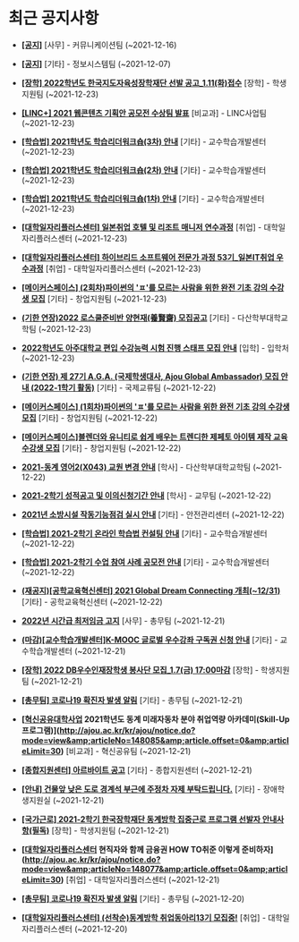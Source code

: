 # 최근 공지사항

* **[[공지]](http://ajou.ac.kr/kr/ajou/notice.do?mode=view&amp;articleNo=147976&amp;article.offset=0&amp;articleLimit=30)**
 [사무] - 커뮤니케이션팀 (~2021-12-16)

* **[[공지]](http://ajou.ac.kr/kr/ajou/notice.do?mode=view&amp;articleNo=141548&amp;article.offset=0&amp;articleLimit=30)**
 [기타] - 정보시스템팀 (~2021-12-07)

* **[[장학] 2022학년도 한국지도자육성장학재단 선발 공고_1.11(화)접수](http://ajou.ac.kr/kr/ajou/notice.do?mode=view&amp;articleNo=148145&amp;article.offset=0&amp;articleLimit=30)**
 [장학] - 학생지원팀 (~2021-12-23)

* **[[LINC+] 2021 웹콘텐츠 기획안 공모전 수상팀 발표](http://ajou.ac.kr/kr/ajou/notice.do?mode=view&amp;articleNo=148143&amp;article.offset=0&amp;articleLimit=30)**
 [비교과] - LINC사업팀 (~2021-12-23)

* **[[학습법] 2021학년도 학습리더워크숍(3차) 안내](http://ajou.ac.kr/kr/ajou/notice.do?mode=view&amp;articleNo=148142&amp;article.offset=0&amp;articleLimit=30)**
 [기타] - 교수학습개발센터 (~2021-12-23)

* **[[학습법] 2021학년도 학습리더워크숍(2차) 안내](http://ajou.ac.kr/kr/ajou/notice.do?mode=view&amp;articleNo=148140&amp;article.offset=0&amp;articleLimit=30)**
 [기타] - 교수학습개발센터 (~2021-12-23)

* **[[학습법] 2021학년도 학습리더워크숍(1차) 안내](http://ajou.ac.kr/kr/ajou/notice.do?mode=view&amp;articleNo=148139&amp;article.offset=0&amp;articleLimit=30)**
 [기타] - 교수학습개발센터 (~2021-12-23)

* **[[대학일자리플러스센터] 일본취업 호텔 및 리조트 매니저 연수과정](http://ajou.ac.kr/kr/ajou/notice.do?mode=view&amp;articleNo=148138&amp;article.offset=0&amp;articleLimit=30)**
 [취업] - 대학일자리플러스센터 (~2021-12-23)

* **[[대학일자리플러스센터] 하이브리드 소프트웨어 전문가 과정 53기_일본IT취업 우수과정](http://ajou.ac.kr/kr/ajou/notice.do?mode=view&amp;articleNo=148136&amp;article.offset=0&amp;articleLimit=30)**
 [취업] - 대학일자리플러스센터 (~2021-12-23)

* **[[메이커스페이스] (2회차)파이썬의 &#x27;ㅍ&#x27;를 모르는 사람을 위한 완전 기초 강의 수강생 모집](http://ajou.ac.kr/kr/ajou/notice.do?mode=view&amp;articleNo=148134&amp;article.offset=0&amp;articleLimit=30)**
 [기타] - 창업지원팀 (~2021-12-23)

* **[(기한 연장)2022 로스쿨준비반 양현재(養賢齋) 모집공고](http://ajou.ac.kr/kr/ajou/notice.do?mode=view&amp;articleNo=148133&amp;article.offset=0&amp;articleLimit=30)**
 [기타] - 다산학부대학교학팀 (~2021-12-23)

* **[2022학년도 아주대학교 편입 수강능력 시험 진행 스태프 모집 안내](http://ajou.ac.kr/kr/ajou/notice.do?mode=view&amp;articleNo=148132&amp;article.offset=0&amp;articleLimit=30)**
 [입학] - 입학처 (~2021-12-23)

* **[(기한 연장) 제 27기 A.G.A. (국제학생대사, Ajou Global Ambassador) 모집 안내 (2022-1학기 활동)](http://ajou.ac.kr/kr/ajou/notice.do?mode=view&amp;articleNo=148129&amp;article.offset=0&amp;articleLimit=30)**
 [기타] - 국제교류팀 (~2021-12-22)

* **[[메이커스페이스] (1회차)파이썬의 &#x27;ㅍ&#x27;를 모르는 사람을 위한 완전 기초 강의 수강생 모집](http://ajou.ac.kr/kr/ajou/notice.do?mode=view&amp;articleNo=148126&amp;article.offset=0&amp;articleLimit=30)**
 [기타] - 창업지원팀 (~2021-12-22)

* **[[메이커스페이스]블렌더와 유니티로 쉽게 배우는 트렌디한 제페토 아이템 제작 교육 수강생 모집](http://ajou.ac.kr/kr/ajou/notice.do?mode=view&amp;articleNo=148125&amp;article.offset=0&amp;articleLimit=30)**
 [기타] - 창업지원팀 (~2021-12-22)

* **[2021-동계 영어2(X043) 교원 변경 안내](http://ajou.ac.kr/kr/ajou/notice.do?mode=view&amp;articleNo=148121&amp;article.offset=0&amp;articleLimit=30)**
 [학사] - 다산학부대학교학팀 (~2021-12-22)

* **[2021-2학기 성적공고 및 이의신청기간 안내](http://ajou.ac.kr/kr/ajou/notice.do?mode=view&amp;articleNo=148116&amp;article.offset=0&amp;articleLimit=30)**
 [학사] - 교무팀 (~2021-12-22)

* **[2021년 소방시설 작동기능점검 실시 안내](http://ajou.ac.kr/kr/ajou/notice.do?mode=view&amp;articleNo=148109&amp;article.offset=0&amp;articleLimit=30)**
 [기타] - 안전관리센터 (~2021-12-22)

* **[[학습법] 2021-2학기 온라인 학습법 컨설팅 안내](http://ajou.ac.kr/kr/ajou/notice.do?mode=view&amp;articleNo=148108&amp;article.offset=0&amp;articleLimit=30)**
 [기타] - 교수학습개발센터 (~2021-12-22)

* **[[학습법] 2021-2학기 수업 참여 사례 공모전 안내](http://ajou.ac.kr/kr/ajou/notice.do?mode=view&amp;articleNo=148107&amp;article.offset=0&amp;articleLimit=30)**
 [기타] - 교수학습개발센터 (~2021-12-22)

* **[(재공지)[공학교육혁신센터] 2021 Global Dream Connecting 개최(~12/31)](http://ajou.ac.kr/kr/ajou/notice.do?mode=view&amp;articleNo=148104&amp;article.offset=0&amp;articleLimit=30)**
 [기타] - 공학교육혁신센터 (~2021-12-22)

* **[2022년 시간급 최저임금 고지](http://ajou.ac.kr/kr/ajou/notice.do?mode=view&amp;articleNo=148103&amp;article.offset=0&amp;articleLimit=30)**
 [사무] - 총무팀 (~2021-12-21)

* **[(마감)[교수학습개발센터]K-MOOC 글로벌 우수강좌 구독권 신청 안내](http://ajou.ac.kr/kr/ajou/notice.do?mode=view&amp;articleNo=148098&amp;article.offset=0&amp;articleLimit=30)**
 [기타] - 교수학습개발센터 (~2021-12-21)

* **[[장학] 2022 DB우수인재장학생 봉사단 모집_1.7(금) 17:00마감](http://ajou.ac.kr/kr/ajou/notice.do?mode=view&amp;articleNo=148097&amp;article.offset=0&amp;articleLimit=30)**
 [장학] - 학생지원팀 (~2021-12-21)

* **[[총무팀] 코로나19 확진자 발생 알림](http://ajou.ac.kr/kr/ajou/notice.do?mode=view&amp;articleNo=148095&amp;article.offset=0&amp;articleLimit=30)**
 [기타] - 총무팀 (~2021-12-21)

* **[[혁신공유대학사업](마감임박) 2021학년도 동계 미래자동차 분야 취업역량 아카데미(Skill-Up 프로그램)](http://ajou.ac.kr/kr/ajou/notice.do?mode=view&amp;articleNo=148085&amp;article.offset=0&amp;articleLimit=30)**
 [비교과] - 혁신공유팀 (~2021-12-21)

* **[[종합지원센터] 아르바이트 공고](http://ajou.ac.kr/kr/ajou/notice.do?mode=view&amp;articleNo=148083&amp;article.offset=0&amp;articleLimit=30)**
 [기타] - 종합지원센터 (~2021-12-21)

* **[[안내] 건물앞 낮은 도로 경계석 부근에 주정차 자제 부탁드립니다.](http://ajou.ac.kr/kr/ajou/notice.do?mode=view&amp;articleNo=148081&amp;article.offset=0&amp;articleLimit=30)**
 [기타] - 장애학생지원실 (~2021-12-21)

* **[[국가근로] 2021-2학기 한국장학재단 동계방학 집중근로 프로그램 선발자 안내사항(필독)](http://ajou.ac.kr/kr/ajou/notice.do?mode=view&amp;articleNo=148080&amp;article.offset=0&amp;articleLimit=30)**
 [장학] - 학생지원팀 (~2021-12-21)

* **[[대학일자리플러스센터](커리어하이) 현직자와 함께 금융권 HOW TO취준 이렇게 준비하자](http://ajou.ac.kr/kr/ajou/notice.do?mode=view&amp;articleNo=148077&amp;article.offset=0&amp;articleLimit=30)**
 [취업] - 대학일자리플러스센터 (~2021-12-21)

* **[[총무팀] 코로나19 확진자 발생 알림](http://ajou.ac.kr/kr/ajou/notice.do?mode=view&amp;articleNo=148071&amp;article.offset=0&amp;articleLimit=30)**
 [기타] - 총무팀 (~2021-12-20)

* **[[대학일자리플러스센터] (선착순)동계방학 취업동아리13기 모집중!](http://ajou.ac.kr/kr/ajou/notice.do?mode=view&amp;articleNo=148070&amp;article.offset=0&amp;articleLimit=30)**
 [취업] - 대학일자리플러스센터 (~2021-12-20)
